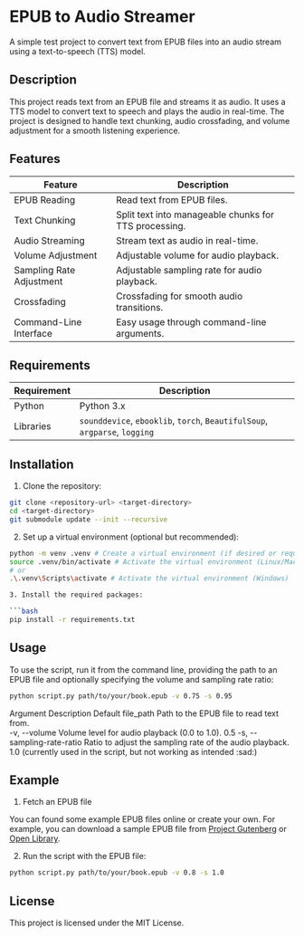 # EPUB to Audio Streamer

A simple test project to convert text from EPUB files into an audio stream using a text-to-speech (TTS) model.

## Description

This project reads text from an EPUB file and streams it as audio. It uses a TTS model to convert text to speech and plays the audio in real-time. The project is designed to handle text chunking, audio crossfading, and volume adjustment for a smooth listening experience.

## Features

| Feature | Description |
|---------|-------------|
| EPUB Reading | Read text from EPUB files. |
| Text Chunking | Split text into manageable chunks for TTS processing. |
| Audio Streaming | Stream text as audio in real-time. |
| Volume Adjustment | Adjustable volume for audio playback. |
| Sampling Rate Adjustment | Adjustable sampling rate for audio playback. |
| Crossfading | Crossfading for smooth audio transitions. |
| Command-Line Interface | Easy usage through command-line arguments. |

## Requirements

| Requirement | Description |
|-------------|-------------|
| Python | Python 3.x |
| Libraries | `sounddevice`, `ebooklib`, `torch`, `BeautifulSoup`, `argparse`, `logging` |

## Installation

1. Clone the repository:

```bash
git clone <repository-url> <target-directory>
cd <target-directory>
git submodule update --init --recursive
```

2. Set up a virtual environment (optional but recommended):

```bash 
python -m venv .venv # Create a virtual environment (if desired or required)
source .venv/bin/activate # Activate the virtual environment (Linux/Mac)
# or
.\.venv\Scripts\activate # Activate the virtual environment (Windows)

3. Install the required packages:

```bash
pip install -r requirements.txt
```

## Usage

To use the script, run it from the command line, providing the path to an EPUB file and optionally specifying the volume and sampling rate ratio:

```bash
python script.py path/to/your/book.epub -v 0.75 -s 0.95
```

Argument	Description	Default
file_path	Path to the EPUB file to read text from.	
-v, --volume	Volume level for audio playback (0.0 to 1.0).	0.5
-s, --sampling-rate-ratio	Ratio to adjust the sampling rate of the audio playback.	1.0 (currently used in the script, but not working as intended :sad:)

## Example

1. Fetch an EPUB file

You can found some example EPUB files online or create your own. For example, you can download a sample EPUB file from [Project Gutenberg](https://www.gutenberg.org/) or [Open Library](https://openlibrary.org/).

2. Run the script with the EPUB file:
```bash
python script.py path/to/your/book.epub -v 0.8 -s 1.0
```

## License

This project is licensed under the MIT License.

